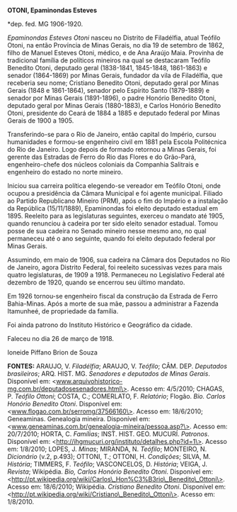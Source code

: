 **OTONI, Epaminondas Esteves**

\*dep. fed. MG 1906-1920.

*Epaminondas Esteves Otoni* nasceu no Distrito de Filadélfia, atual
Teófilo Otoni, na então Província de Minas Gerais, no dia 19 de setembro
de 1862, filho de Manuel Esteves Otoni, médico, e de Ana Araújo Maia.
Provinha de tradicional família de políticos mineiros na qual se
destacaram Teófilo Benedito Otoni, deputado geral (1838-1841, 1845-1848,
1861-1863) e senador (1864-1869) por Minas Gerais, fundador da vila de
Filadélfia, que receberia seu nome; Cristiano Benedito Otoni, deputado
geral por Minas Gerais (1848 e 1861-1864), senador pelo Espírito Santo
(1879-1889) e senador por Minas Gerais (1891-1896), o padre Honório
Benedito Otoni, deputado geral por Minas Gerais (1880-1883), e Carlos
Honório Benedito Otoni, presidente do Ceará de 1884 a 1885 e deputado
federal por Minas Gerais de 1900 a 1905.

Transferindo-se para o Rio de Janeiro, então capital do Império, cursou
humanidades e formou-se engenheiro civil em 1881 pela Escola Politécnica
do Rio de Janeiro. Logo depois de formado retornou a Minas Gerais, foi
gerente das Estradas de Ferro do Rio das Flores e do Grão-Pará,
engenheiro-chefe dos núcleos coloniais da Companhia Salitrais e
engenheiro do estado no norte mineiro.

Iniciou sua carreira política elegendo-se vereador em Teófilo Otoni,
onde ocupou a presidência da Câmara Municipal e foi agente municipal.
Filiado ao Partido Republicano Mineiro (PRM), após o fim do Império e a
instalação da República (15/11/1889), Epaminondas foi eleito deputado
estadual em 1895. Reeleito para as legislaturas seguintes, exerceu o
mandato até 1905, quando renunciou à cadeira por ter sido eleito senador
estadual. Tomou posse de sua cadeira no Senado mineiro nesse mesmo ano,
no qual permaneceu até o ano seguinte, quando foi eleito deputado
federal por Minas Gerais.

Assumindo, em maio de 1906, sua cadeira na Câmara dos Deputados no Rio
de Janeiro, agora Distrito Federal, foi reeleito sucessivas vezes para
mais quatro legislaturas, de 1909 a 1918. Permaneceu no Legislativo
Federal até dezembro de 1920, quando se encerrou seu último mandato.

Em 1926 tornou-se engenheiro fiscal da construção da Estrada de Ferro
Bahia-Minas. Após a morte de sua mãe, passou a administrar a Fazenda
Itamunheé, de propriedade da família.

Foi ainda patrono do Instituto Histórico e Geográfico da cidade.

Faleceu no dia 26 de março de 1918.

Ioneide Piffano Brion de Souza

**FONTES:** ARAUJO, V. *Filadélfia*; ARAUJO, V. *Teófilo*; CÂM. DEP.
*Deputados brasileiros*; ARQ. HIST. MG. *Senadores e deputados de Minas
Gerais*. Disponível em:
\<www.arquivohistorico-mg.com.br/deputadosesenadores.html\>. Acesso em:
4/5/2010; CHAGAS, P. *Teófilo Ottoni*; COSTA, C.; COMERLATO, F.
*Relatório*; Flogão. *Bio. Carlos Honório Benedito Otoni*. Disponível
em: \<www.flogao.com.br/serromg/37566160\>. Acesso em: 18/6/2010;
Geneaminas. Genealogia mineira. Disponível em:
\<www.geneaminas.com.br/genealogia-mineira/pessoa.asp?\>. Acesso em:
20/7/2010; HORTA, C. *Famílias*; INST. HIST. GEO. MUCURÍ. *Patronos*.
Disponível em: \<http://ihgmucuri.org/instituto/detalhes.php?id=1\>.
Acesso em: 1/8/2010; LOPES, J. *Minas*; MIRANDA, N. *Teófilo*; MONTEIRO,
N. *Dicionário* (v.2, p.493); OTTONI, T.; OTTONI, H. *Condições*; SILVA,
M. *História*; TIMMERS, F. *Teófilo*; VASCONCELOS, D. *História*; VEIGA,
J. *Revista*; Wikipédia. *Bio, Carlos Honório Benedito Otoni*.
Disponível em:
\<http://pt.wikipedia.org/wiki/Carlos\_Hon%C3%B3rio\_Benedito\_Ottoni\>.
Acesso em: 18/6/2010; Wikipédia. *Cristiano Benedito Otoni*. Disponível
em: \<http://pt.wikipedia.org/wiki/Cristiano\_Benedito\_Ottoni\>. Acesso
em: 1/8/2010.
